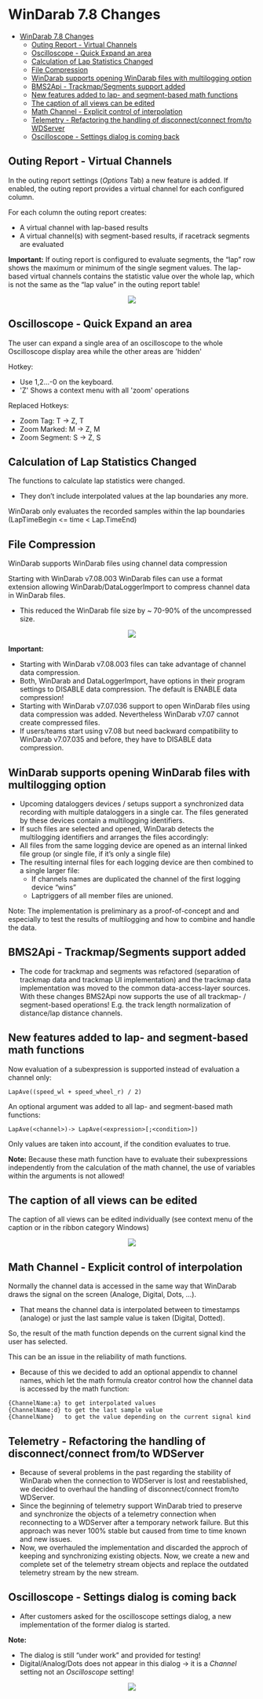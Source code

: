# WinDarab 7.8 Changes

- [WinDarab 7.8 Changes](#windarab-78-changes)
  - [Outing Report - Virtual Channels](#outing-report---virtual-channels)
  - [Oscilloscope - Quick Expand an area](#oscilloscope---quick-expand-an-area)
  - [Calculation of Lap Statistics Changed](#calculation-of-lap-statistics-changed)
  - [File Compression](#file-compression)
  - [WinDarab supports opening WinDarab files with multilogging option](#windarab-supports-opening-windarab-files-with-multilogging-option)
  - [BMS2Api - Trackmap/Segments support added](#bms2api---trackmapsegments-support-added)
  - [New features added to lap- and segment-based math functions](#new-features-added-to-lap--and-segment-based-math-functions)
  - [The caption of all views can be edited](#the-caption-of-all-views-can-be-edited)
  - [Math Channel - Explicit control of interpolation](#math-channel---explicit-control-of-interpolation)
  - [Telemetry - Refactoring the handling of disconnect/connect from/to WDServer](#telemetry---refactoring-the-handling-of-disconnectconnect-fromto-wdserver)
  - [Oscilloscope - Settings dialog is coming back](#oscilloscope---settings-dialog-is-coming-back)

## Outing Report - Virtual Channels

In the outing report settings (*Options* Tab) a new feature is added. If enabled, the outing report provides a virtual channel for each configured column.

For each column the outing report creates:

- A virtual channel with lap-based results
- A virtual channel(s) with segment-based results, if racetrack segments are evaluated

__Important:__
If outing report is configured to evaluate segments, the “lap” row shows the maximum or minimum of the single segment values.
The lap-based virtual channels contains the statistic value over the whole lap, which is not the same as the “lap value” in the outing report table!

<p align="center">
<img src="images/Outing%20Report%20-%20Virtual%20Channel%20Creation.png">
</p>

## Oscilloscope - Quick Expand an area

The user can expand a single area of an oscilloscope to the whole Oscilloscope display area while the other areas are 'hidden'

Hotkey:

- Use 1,2...-0 on the keyboard.
- 'Z' Shows a context menu with all 'zoom' operations

Replaced Hotkeys:

- Zoom Tag: T &rarr; Z, T
- Zoom Marked: M &rarr; Z, M
- Zoom Segment: S &rarr; Z, S

## Calculation of Lap Statistics Changed

The functions to calculate lap statistics were changed. 

- They don’t include interpolated values at the lap boundaries any more.

WinDarab only evaluates the recorded samples within the lap boundaries (LapTimeBegin <= time < Lap.TimeEnd)

## File Compression

WinDarab supports WinDarab files using channel data compression

Starting with WinDarab v7.08.003 WinDarab files can use a format extension allowing WinDarab/DataLoggerImport to compress channel data in WinDarab files.

- This reduced the WinDarab file size by ~ 70-90% of the uncompressed size.

<p align="center">
<img src="images/Settings%20Dialog%20-%20File%20Compression.png">
</p>

__Important:__

- Starting with WinDarab v7.08.003 files can take advantage of channel data compression.
- Both, WinDarab and DataLoggerImport, have options in their program settings to DISABLE data compression.
The default is ENABLE data compression!
- Starting with WinDarab v7.07.036 support to open WinDarab files using data compression was added. Nevertheless WinDarab v7.07 cannot create compressed files.
- If users/teams start using v7.08 but need backward compatibility to WinDarab v7.07.035 and before, they have to DISABLE data compression.

## WinDarab supports opening WinDarab files with multilogging option

- Upcoming dataloggers devices / setups support a synchronized data recording with multiple dataloggers in a single car. The files generated by these devices contain a multilogging identifiers.
- If such files are selected and opened, WinDarab detects the multilogging identifiers and arranges the files accordingly:
- All files from the same logging device are opened as an internal linked file group (or single file, if it’s only a single file)
- The resulting internal files for each logging device are then combined to a single larger file:
  - If channels names are duplicated the channel of the first logging device “wins”
  - Laptriggers of all member files are unioned.

Note: The implementation is preliminary as a proof-of-concept and and especially to test the results of multilogging and how to combine and handle the data.

## BMS2Api - Trackmap/Segments support added

- The code for trackmap and segments was refactored (separation of trackmap data and trackmap UI implementation) and the trackmap data implementation was moved to the common data-access-layer sources.
With these changes BMS2Api now supports the use of all trackmap- / segment-based operations!
E.g. the track length normalization of distance/lap distance channels.

## New features added to lap- and segment-based math functions

Now evaluation of a subexpression is supported instead of evaluation a channel only:

```
LapAve((speed_wl + speed_wheel_r) / 2)
```

An optional argument was added to all lap- and segment-based math functions:

```
LapAve(<channel>)-> LapAve(<expression>[;<condition>])
```

Only values are taken into account, if the condition evaluates to true.

__Note:__
Because these math function have to evaluate their subexpressions independently from the calculation of the math channel, the use of variables within the arguments is not allowed!

## The caption of all views can be edited

The caption of all views can be edited individually (see context menu of the caption or in the ribbon category Windows)

<p align="center">
<img src="images/Caption%20Rename.png">
</p>

## Math Channel - Explicit control of interpolation

Normally the channel data is accessed in the same way that WinDarab draws the signal on the screen (Analoge, Digital, Dots, …). 

- That means the channel data is interpolated between to timestamps (analoge) or just the last sample value is taken (Digital, Dotted).

So, the result of the math function depends on the current signal kind the user has selected.

This can be an issue in the reliability of math functions.

- Because of this we decided to add an optional appendix to channel names, which let the math formula creator control how the channel data is accessed by the math function:

```
{ChannelName:a}	to get interpolated values
{ChannelName:d}	to get the last sample value
{ChannelName}	to get the value depending on the current signal kind
```

## Telemetry - Refactoring the handling of disconnect/connect from/to WDServer

- Because of several problems in the past regarding the stability of WinDarab when the connection to WDServer is lost and reestablished, we decided to overhaul the handling of disconnect/connect from/to WDServer.
- Since the beginning of telemetry support WinDarab tried to preserve and synchronize the objects of a telemetry connection when reconnecting to a WDServer after a temporary network failure. But this approach was never 100% stable but caused from time to time known and new issues.
- Now, we overhauled the implementation and discarded the approch of keeping and synchronizing existing objects. Now, we create a new and complete set of the telemetry stream objects and replace the outdated telemetry stream by the new stream.

## Oscilloscope - Settings dialog is coming back

- After customers asked for the oscilloscope settings dialog, a new implementation of the former dialog is started.

__Note:__

- The dialog is still “under work” and provided for testing!
- Digital/Analog/Dots does not appear in this dialog &rarr; it is a *Channel* setting not an *Oscilloscope* setting!

<p align="center">
<img src="images/Oscilloscope%20-%20New%20Settings%20Window.png">
</p>
